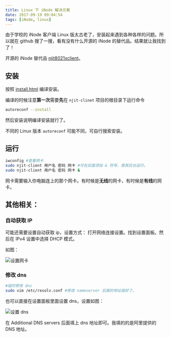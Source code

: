 ```yaml
---
title: Linux 下 iNode 解决方案
date: 2017-09-19 09:04:54
tags: [iNode, linux]
---
```


由于学校的 iNode 客户端 Linux 版太古老了，安装起来遇到各种各样的问题。所以就在
 github 搜了一搜，看有没有什么开源的 iNode 的替代品。结果就让我找到了！

开源的 iNode 替代品 [njit8021xclient](https://github.com/liuqun/njit8021xclient/blob/master/ReadMe.html)。

## 安装

按照 [install.html](https://github.com/liuqun/njit8021xclient/blob/master/Install.html) 编译安装。

编译的时候注意**第一次**需要**先**在 `njit-clinet` 项目的根目录下运行命令
<!-- more -->
```bash
autoreconf --install
```
然后安装说明编译安装就行了。

不同的 Linux 版本 `autoreconf` 可能不同，可自行搜索安装。

## 运行

```bash
iwconfig #查看网卡
sudo njit-client 用户名 密码 网卡 #可在后面添加 & 符号，使其后台运行。
sudo njit-client 用户名 密码 网卡 &
```

网卡需要输入你电脑连上的那个网卡。有时候是**无线**的网卡，有时候是**有线**的网卡。

## 其他相关：

### 自动获取 IP

可能还需要设置自动获取 ip，设置方式：
打开网络连接设置。找到设置面板。然后在 IPv4 设置中选择 DHCP 模式。

如图：

![设置网卡](dhcp.png)

### 修改 dns

```bash 
#临时修改 dns
sudo vim /etc/resolv.conf #修改 nameserver 后面的地址就好了。
```

也可以直接在设置面板里面设置 dns，设置如图：

![设置 dns](dns.png)

在 Additional DNS servers 后面填上 dns 地址即可。我填的的是阿里提供的 DNS 地址。